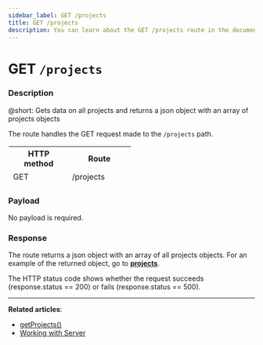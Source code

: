 ```yaml
---
sidebar_label: GET /projects
title: GET /projects
description: You can learn about the GET /projects route in the documentation of the DHTMLX JavaScript To Do List library. Browse developer guides and API reference, try out code examples and live demos, and download a free 30-day evaluation version of DHTMLX To Do List.
---
```


# GET `/projects`

### Description

@short: Gets data on all projects and returns a json object with an array of projects objects

The route handles the GET request made to the `/projects` path.

<table style="border: 1px solid white; border-collapse: collapse; width:50%">
<thead style="border: 1px solid white; border-collapse: collapse;">
<th style="width:25%">HTTP method</th>
<th style="width:25%">Route</th>
</thead>
<tbody style="border: 1px solid white; border-collapse: collapse">
<tr>
<td>GET</td>
<td>/projects</td>
</tr>
</tbody>
</table>

### Payload

No payload is required.

### Response

The route returns a json object with an array of all projects objects.
For an example of the returned object, go to [**projects**](api/configs/projects_config.md).

The HTTP status code shows whether the request succeeds (response.status == 200) or fails (response.status == 500).

---

**Related articles**:

- [getProjects()](api/rest_api/methods/getprojects_method.md)
- [Working with Server](guides/working_with_server.md)
